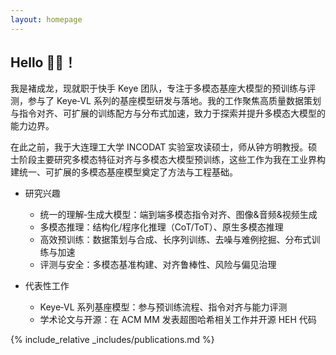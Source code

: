 ```yaml
---
layout: homepage
---
```


## Hello 🙋‍♂️！
我是褚成龙，现就职于快手 Keye 团队，专注于多模态基座大模型的预训练与评测，参与了 Keye‑VL 系列的基座模型研发与落地。我的工作聚焦高质量数据策划与指令对齐、可扩展的训练配方与分布式加速，致力于探索并提升多模态大模型的能力边界。

在此之前，我于大连理工大学 INCODAT 实验室攻读硕士，师从钟方明教授。硕士阶段主要研究多模态特征对齐与多模态大模型预训练，这些工作为我在工业界构建统一、可扩展的多模态基座模型奠定了方法与工程基础。

- 研究兴趣
  - 统一的理解‑生成大模型：端到端多模态指令对齐、图像&音频&视频生成
  - 多模态推理：结构化/程序化推理（CoT/ToT）、原生多模态推理
  - 高效预训练：数据策划与合成、长序列训练、去噪与难例挖掘、分布式训练与加速
  - 评测与安全：多模态基准构建、对齐鲁棒性、风险与偏见治理

- 代表性工作
  - Keye‑VL 系列基座模型：参与预训练流程、指令对齐与能力评测
  - 学术论文与开源：在 ACM MM 发表超图哈希相关工作并开源 HEH 代码

{% include_relative _includes/publications.md %}


